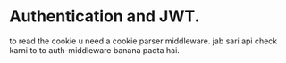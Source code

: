 # Authentication and JWT. 

to read the cookie u need a cookie parser middleware. 
jab sari api check karni to to auth-middleware banana padta hai. 







